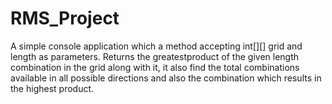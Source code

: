 # RMS_Project

A simple console application which a method accepting int[][] grid and length as parameters.
Returns the greatestproduct of the given length combination in the grid along with it, it also find the total combinations 
available in all possible directions and also the combination which results in the highest product.
